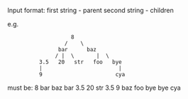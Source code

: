 Input format: first string - parent
second string - children

e.g.

                        8
                      /    \
                    bar      baz
                   / |  \       |  \
              3.5   20   str   foo   bye
              |                        |
              9                       cya

must be:
8
bar baz
bar
3.5 20 str
3.5
9
baz
foo bye
bye
cya
